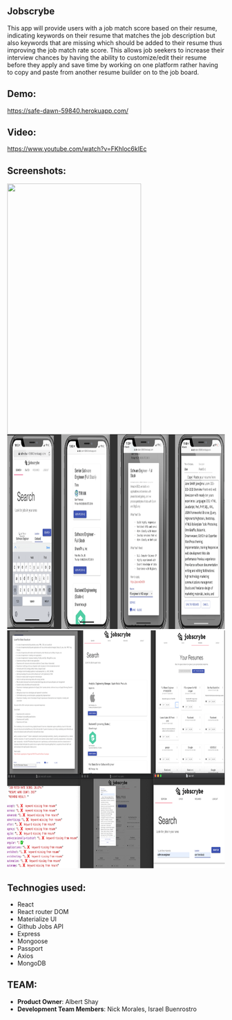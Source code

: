 ## Jobscrybe

This app will provide users with a job match score based on their resume, indicating keywords on their resume that matches the job description but also keywords that are missing which should be added to their resume thus improving the job match rate score. This allows job seekers to increase their interview chances by having the ability to customize/edit their resume before they apply and save time by working on one platform rather having to copy and paste from another resume builder on to the job board.

## Demo:
https://safe-dawn-59840.herokuapp.com/

## Video:
https://www.youtube.com/watch?v=FKhIoc6kIEc

## Screenshots:
<img src="https://github.com/albertshay888/jobscrybe/blob/master/screenshots/jobscrybe2.gif" align="center" width="310" height="580" />
<img src="https://github.com/albertshay888/jobscrybe/blob/master/screenshots/mobile.png" width="1000" height="450" />
<img src="https://github.com/albertshay888/jobscrybe/blob/master/screenshots/final.png" width="1000" height="550" />

## Technogies used:
-	React
-	React router DOM
-	Materialize UI
-	Github Jobs API
-	Express
-	Mongoose
-	Passport
-	Axios
-	MongoDB

## TEAM:
  - __Product Owner__:  Albert Shay
  - __Development Team Members__:  Nick Morales, Israel Buenrostro



